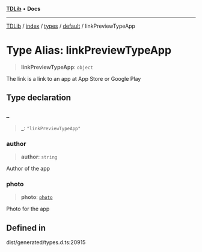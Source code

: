 [**TDLib**](../../../../../../README.md) • **Docs**

***

[TDLib](../../../../../../modules.md) / [index](../../../../../README.md) / [types](../../../README.md) / [default](../README.md) / linkPreviewTypeApp

# Type Alias: linkPreviewTypeApp

> **linkPreviewTypeApp**: `object`

The link is a link to an app at App Store or Google Play

## Type declaration

### \_

> **\_**: `"linkPreviewTypeApp"`

### author

> **author**: `string`

Author of the app

### photo

> **photo**: [`photo`](photo-1.md)

Photo for the app

## Defined in

dist/generated/types.d.ts:20915
